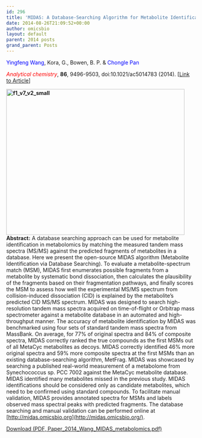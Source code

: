 ```yaml
---
id: 296
title: 'MIDAS: A Database-Searching Algorithm for Metabolite Identification in Metabolomics.'
date: 2014-08-26T21:09:52+00:00
author: omicsbio
layout: default
parent: 2014 posts
grand_parent: Posts
---
```

<span style="color: #0000ff;">Yingfeng Wang</span>, Kora, G., Bowen, B. P. & <span style="color: #0000ff;">Chongle Pan</span>

<span style="color: #ff0000;"><em>Analytical chemistry</em></span>, **86**, 9496-9503, doi:10.1021/ac5014783 (2014). [[Link to Article](http://pubs.acs.org/doi/abs/10.1021/ac5014783)]

<!--more-->

**[<img class="alignright wp-image-355 size-large" src="https://www.omicsbio.org/wp-content/uploads/2014/08/f1_v7_v2_small-1024x839.png" alt="f1_v7_v2_small" width="474" height="388" srcset="https://www.omicsbio.org/wp-content/uploads/2014/08/f1_v7_v2_small-1024x839.png 1024w, https://www.omicsbio.org/wp-content/uploads/2014/08/f1_v7_v2_small-300x246.png 300w, https://www.omicsbio.org/wp-content/uploads/2014/08/f1_v7_v2_small.png 1218w" sizes="(max-width: 474px) 100vw, 474px" />](https://www.omicsbio.org/wp-content/uploads/2014/08/f1_v7_v2_small.png)Abstract:** A database searching approach can be used for metabolite identification in metabolomics by matching the measured tandem mass spectra (MS/MS) against the predicted fragments of metabolites in a database. Here we present the open-source MIDAS algorithm (Metabolite Identification via Database Searching). To evaluate a metabolite-spectrum match (MSM), MIDAS first enumerates possible fragments from a metabolite by systematic bond dissociation, then calculates the plausibility of the fragments based on their fragmentation pathways, and finally scores the MSM to assess how well the experimental MS/MS spectrum from collision-induced dissociation (CID) is explained by the metabolite&#8217;s predicted CID MS/MS spectrum. MIDAS was designed to search high-resolution tandem mass spectra acquired on time-of-flight or Orbitrap mass spectrometer against a metabolite database in an automated and high-throughput manner. The accuracy of metabolite identification by MIDAS was benchmarked using four sets of standard tandem mass spectra from MassBank. On average, for 77% of original spectra and 84% of composite spectra, MIDAS correctly ranked the true compounds as the first MSMs out of all MetaCyc metabolites as decoys. MIDAS correctly identified 46% more original spectra and 59% more composite spectra at the first MSMs than an existing database-searching algorithm, MetFrag. MIDAS was showcased by searching a published real-world measurement of a metabolome from Synechococcus sp. PCC 7002 against the MetaCyc metabolite database. MIDAS identified many metabolites missed in the previous study. MIDAS identifications should be considered only as candidate metabolites, which need to be confirmed using standard compounds. To facilitate manual validation, MIDAS provides annotated spectra for MSMs and labels observed mass spectral peaks with predicted fragments. The database searching and manual validation can be performed online at [http://midas.omicsbio.org](http://midas.omicsbio.org/).

<p class="gde-text">
  <a href="https://www.omicsbio.org/wp-content/uploads/2014/08/Paper_2014_Wang_MIDAS_metabolomics.pdf" class="gde-link" onClick="_gaq.push(['_trackEvent', 'Google Doc Embedder', 'Download', this.href]);">Download (PDF, Paper_2014_Wang_MIDAS_metabolomics.pdf)</a>
</p>